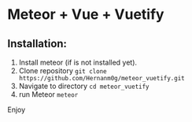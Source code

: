 # Meteor + Vue + Vuetify
## Installation: 

1. Install meteor (if is not installed yet).
2. Clone repository
  ``` git clone https://github.com/Hernanm0g/meteor_vuetify.git ```
3. Navigate to directory ``` cd meteor_vuetify ```
4. run Meteor ``` meteor ```



Enjoy

